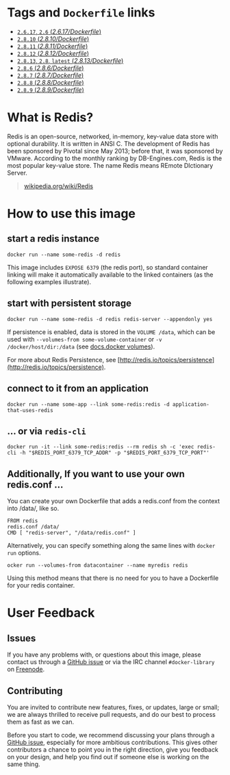 # Tags and `Dockerfile` links

- [`2.6.17`, `2.6` (*2.6.17/Dockerfile*)](https://github.com/docker-library/redis/blob/02d9cd887a4e0d50db4bb085eab7235115a6fe4a/2.6.17/Dockerfile)
- [`2.8.10` (*2.8.10/Dockerfile*)](https://github.com/docker-library/redis/blob/ffb29617e5dcfe71adf67842d18063c410beede7/2.8.10/Dockerfile)
- [`2.8.11` (*2.8.11/Dockerfile*)](https://github.com/docker-library/redis/blob/ffb29617e5dcfe71adf67842d18063c410beede7/2.8.11/Dockerfile)
- [`2.8.12` (*2.8.12/Dockerfile*)](https://github.com/docker-library/redis/blob/ffb29617e5dcfe71adf67842d18063c410beede7/2.8.12/Dockerfile)
- [`2.8.13`, `2.8`, `latest` (*2.8.13/Dockerfile*)](https://github.com/docker-library/redis/blob/d0665bb1bbddd4cc035dbc1fc774695fa534d648/2.8.13/Dockerfile)
- [`2.8.6` (*2.8.6/Dockerfile*)](https://github.com/docker-library/redis/blob/ffb29617e5dcfe71adf67842d18063c410beede7/2.8.6/Dockerfile)
- [`2.8.7` (*2.8.7/Dockerfile*)](https://github.com/docker-library/redis/blob/ffb29617e5dcfe71adf67842d18063c410beede7/2.8.7/Dockerfile)
- [`2.8.8` (*2.8.8/Dockerfile*)](https://github.com/docker-library/redis/blob/ffb29617e5dcfe71adf67842d18063c410beede7/2.8.8/Dockerfile)
- [`2.8.9` (*2.8.9/Dockerfile*)](https://github.com/docker-library/redis/blob/ffb29617e5dcfe71adf67842d18063c410beede7/2.8.9/Dockerfile)

# What is Redis?
Redis is an open-source, networked, in-memory, key-value data store with optional durability. It is written in ANSI C. The development of Redis has been sponsored by Pivotal since May 2013; before that, it was sponsored by VMware. According to the monthly ranking by DB-Engines.com, Redis is the most popular key-value store. The name Redis means REmote DIctionary Server.

> [wikipedia.org/wiki/Redis](https://en.wikipedia.org/wiki/Redis)

# How to use this image

## start a redis instance
    docker run --name some-redis -d redis

This image includes `EXPOSE 6379` (the redis port), so standard container linking will make it automatically available to the linked containers (as the following examples illustrate).

## start with persistent storage

    docker run --name some-redis -d redis redis-server --appendonly yes

If persistence is enabled, data is stored in the `VOLUME /data`, which can be used with `--volumes-from some-volume-container` or `-v /docker/host/dir:/data` (see [docs.docker volumes](http://docs.docker.com/userguide/dockervolumes/)).

For more about Redis Persistence, see [http://redis.io/topics/persistence](http://redis.io/topics/persistence).

## connect to it from an application
    docker run --name some-app --link some-redis:redis -d application-that-uses-redis

## ... or via `redis-cli`
    docker run -it --link some-redis:redis --rm redis sh -c 'exec redis-cli -h "$REDIS_PORT_6379_TCP_ADDR" -p "$REDIS_PORT_6379_TCP_PORT"'

## Additionally, If you want to use your own redis.conf ...

You can create your own Dockerfile that adds a redis.conf from the context into /data/, like so.

    FROM redis
    redis.conf /data/
    CMD [ "redis-server", "/data/redis.conf" ]

Alternatively, you can specify something along the same lines with `docker run` options.

    ocker run --volumes-from datacontainer --name myredis redis

Using this method means that there is no need for you to have a Dockerfile for your redis container.



# User Feedback

## Issues

If you have any problems with, or questions about this image, please contact us
 through a [GitHub issue](https://github.com/docker-library/redis/issues) or via the IRC
channel `#docker-library` on [Freenode](https://freenode.net).

## Contributing

You are invited to contribute new features, fixes, or updates, large or small;
we are always thrilled to receive pull requests, and do our best to process them
as fast as we can.

Before you start to code, we recommend discussing your plans 
through a [GitHub issue](https://github.com/docker-library/redis/issues), especially for more ambitious
contributions. This gives other contributors a chance to point you in the right
direction, give you feedback on your design, and help you find out if someone
else is working on the same thing.
